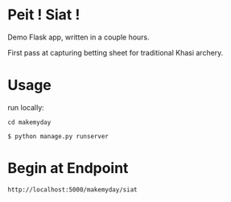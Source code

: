 Peit !  Siat !
===============

Demo Flask app, written in a couple hours.

First pass at capturing betting sheet for traditional Khasi archery.

Usage
=====

run locally:

`cd makemyday`

`$ python manage.py runserver`


Begin at Endpoint
=================

`http://localhost:5000/makemyday/siat`


